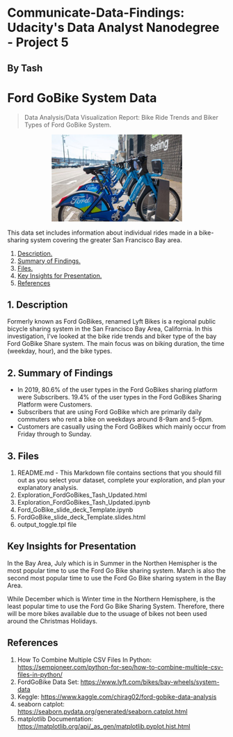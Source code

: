 # Communicate-Data-Findings: Udacity's Data Analyst Nanodegree - Project 5
## By Tash 
# Ford GoBike System Data 

> Data Analysis/Data Visualization Report: Bike Ride Trends and Biker Types of Ford GoBike System. 

<p align="center">
<img max-height=200 height=200 src="https://github.com/ciph3rwoman/Communicate-Data-Findings/blob/master/FordGoBike.jpg"/>
</p>

This data set includes information about individual rides made in a bike-sharing system covering the greater San Francisco Bay area.

1. [ Description. ](#desc)
2. [ Summary of Findings. ](#usage)
3. [ Files. ](#files)
4. [ Key Insights for Presentation. ](#key)
5. [ References ](#references)


<a name="desc"></a>
## 1. Description

Formerly known as Ford GoBikes, renamed Lyft Bikes is a regional public bicycle sharing system in the San Francisco Bay Area, California. In this investigation, I've looked at the bike ride trends and biker type of the bay Ford GoBike Share system. The main focus was on biking duration, the time (weekday, hour), and the bike types.


<a name="usage"></a>
## 2. Summary of Findings

* In 2019, 80.6% of the user types in the Ford GoBikes sharing platform were Subscribers. 19.4% of the user types in the Ford GoBikes Sharing Platform were Customers.
* Subscribers that are using Ford GoBike which are primarily daily commuters who rent a bike on weekdays around 8-9am and 5-6pm.
* Customers are casually using the Ford GoBikes which mainly occur from Friday through to Sunday.


## 3. Files 

<a name="files"></a>
1. README.md - This Markdown file contains sections that you should fill out as you select your dataset, complete your exploration, and plan your explanatory analysis.
2. Exploration_FordGoBikes_Tash_Updated.html
3. Exploration_FordGoBikes_Tash_Updated.ipynb
4. Ford_GoBike_slide_deck_Template.ipynb
5. FordGoBike_slide_deck_Template.slides.html
6. output_toggle.tpl file


## Key Insights for Presentation
<a name="key"></a>
In the Bay Area, July which is in Summer in the Northen Hemispher is the most popular time to use the Ford Go Bike sharing system. March is also the second most popular time to use the Ford Go Bike sharing system in the Bay Area.

While December which is Winter time in the Northern Hemisphere, is the least popular time to use the Ford Go Bike Sharing System. Therefore, there will be more bikes available due to the usuage of bikes not been used around the Christmas Holidays.

## References
<a name="references"></a>
1. How To Combine Multiple CSV Files In Python: https://sempioneer.com/python-for-seo/how-to-combine-multiple-csv-files-in-python/
2. FordGoBike Data Set: https://www.lyft.com/bikes/bay-wheels/system-data
3. Keggle: https://www.kaggle.com/chirag02/ford-gobike-data-analysis
4. seaborn catplot: https://seaborn.pydata.org/generated/seaborn.catplot.html
5. matplotlib Documentation: https://matplotlib.org/api/_as_gen/matplotlib.pyplot.hist.html
